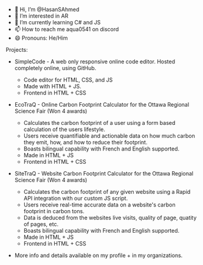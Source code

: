 - 👋 Hi, I’m @HasanSAhmed
- 👀 I’m interested in AR
- 🌱 I’m currently learning C# and JS
- 📫 How to reach me aqua0541 on discord
- 😄 Pronouns: He/Him

Projects:

 - SimpleCode - A web only responsive online code editor. Hosted completely online, using GitHub.
    - Code editor for HTML, CSS, and JS
    - Made with HTML + JS.
    - Frontend in HTML + CSS
      
 - EcoTraQ - Online Carbon Footprint Calculator for the Ottawa Regional Science Fair (Won 4 awards)
    - Calculates the carbon footprint of a user using a form based calculation of the users lifestyle.
    - Users receive quantifiable and actionable data on how much carbon they emit, how, and how to reduce their footprint.
    - Boasts bilingual capability with French and English supported.
    - Made in HTML + JS
    - Frontend in HTML + CSS
  
 - SiteTraQ - Website Carbon Footprint Calculator for the Ottawa Regional Science Fair (Won 4 awards)
    - Calculates the carbon footprint of any given website using a Rapid API integration with our custom JS script.
    - Users receive real-time accurate data on a website's carbon footprint in carbon tons.
    - Data is deduced from the websites live visits, quality of page, quatity of pages, etc.
    - Boasts bilingual capability with French and English supported.
    - Made in HTML + JS
    - Frontend in HTML + CSS
  
  - More info and details available on my profile + in my organizations.
